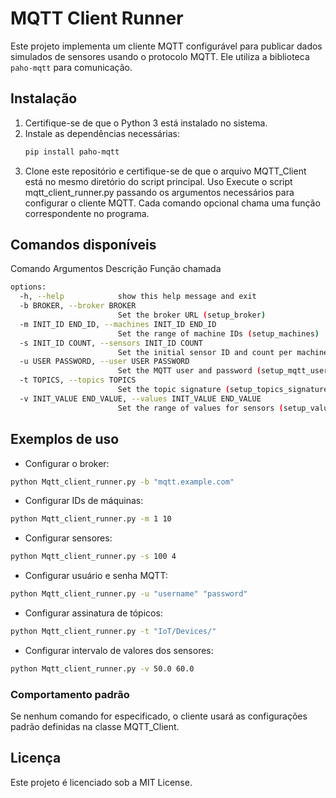 # MQTT Client Runner

Este projeto implementa um cliente MQTT configurável para publicar dados simulados de sensores usando o protocolo MQTT. Ele utiliza a biblioteca `paho-mqtt` para comunicação.

## Instalação

1. Certifique-se de que o Python 3 está instalado no sistema.
2. Instale as dependências necessárias:
   ```bash
   pip install paho-mqtt
   ```
3. Clone este repositório e certifique-se de que o arquivo MQTT_Client está no mesmo diretório do script principal.
Uso
Execute o script mqtt_client_runner.py passando os argumentos necessários para configurar o cliente MQTT. Cada comando opcional chama uma função correspondente no programa.

## Comandos disponíveis
Comando	Argumentos	Descrição	Função chamada
```bash
options:
  -h, --help            show this help message and exit
  -b BROKER, --broker BROKER
                        Set the broker URL (setup_broker)
  -m INIT_ID END_ID, --machines INIT_ID END_ID
                        Set the range of machine IDs (setup_machines)
  -s INIT_ID COUNT, --sensors INIT_ID COUNT
                        Set the initial sensor ID and count per machine (setup_sensors)
  -u USER PASSWORD, --user USER PASSWORD
                        Set the MQTT user and password (setup_mqtt_user)
  -t TOPICS, --topics TOPICS
                        Set the topic signature (setup_topics_signature)
  -v INIT_VALUE END_VALUE, --values INIT_VALUE END_VALUE
                        Set the range of values for sensors (setup_value_ranges)
```

## Exemplos de uso
- Configurar o broker:
```bash
python Mqtt_client_runner.py -b "mqtt.example.com"
```
- Configurar IDs de máquinas:
```bash
python Mqtt_client_runner.py -m 1 10
```
- Configurar sensores:
```bash
python Mqtt_client_runner.py -s 100 4
```
- Configurar usuário e senha MQTT:
```bash
python Mqtt_client_runner.py -u "username" "password"
```
- Configurar assinatura de tópicos:
```bash
python Mqtt_client_runner.py -t "IoT/Devices/"
```
- Configurar intervalo de valores dos sensores:
```bash
python Mqtt_client_runner.py -v 50.0 60.0
```
### Comportamento padrão
Se nenhum comando for especificado, o cliente usará as configurações padrão definidas na classe MQTT_Client.

## Licença
Este projeto é licenciado sob a MIT License.